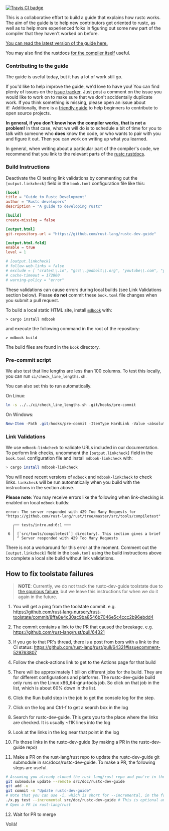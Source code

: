 [![Travis CI badge](https://api.travis-ci.com/rust-lang/rustc-dev-guide.svg?branch=master)](https://travis-ci.com/github/rust-lang/rustc-dev-guide)


This is a collaborative effort to build a guide that explains how rustc
works. The aim of the guide is to help new contributors get oriented
to rustc, as well as to help more experienced folks in figuring out
some new part of the compiler that they haven't worked on before.

[You can read the latest version of the guide here.](https://rustc-dev-guide.rust-lang.org/)

You may also find the rustdocs [for the compiler itself][rustdocs] useful.

[rustdocs]: https://doc.rust-lang.org/nightly/nightly-rustc/rustc_middle/

### Contributing to the guide

The guide is useful today, but it has a lot of work still go.

If you'd like to help improve the guide, we'd love to have you! You can find
plenty of issues on the [issue
tracker](https://github.com/rust-lang/rustc-dev-guide/issues). Just post a
comment on the issue you would like to work on to make sure that we don't
accidentally duplicate work. If you think something is missing, please open an
issue about it!&nbsp;&nbsp;Additionally, there is a [friendly guide](https://github.com/firstcontributions/first-contributions) to help beginners to contribute to open source projects.

**In general, if you don't know how the compiler works, that is not a
problem!** In that case, what we will do is to schedule a bit of time
for you to talk with someone who **does** know the code, or who wants
to pair with you and figure it out.  Then you can work on writing up
what you learned.

In general, when writing about a particular part of the compiler's code, we
recommend that you link to the relevant parts of the [rustc
rustdocs][rustdocs].

### Build Instructions

Deactivate the CI testing link validations by commenting out the `[output.linkcheck]` field in the `book.toml` configuration file like this:

```toml
[book]
title = "Guide to Rustc Development"
author = "Rustc developers"
description = "A guide to developing rustc"

[build]
create-missing = false

[output.html]
git-repository-url = "https://github.com/rust-lang/rustc-dev-guide"

[output.html.fold]
enable = true
level = 1

# [output.linkcheck]
# follow-web-links = false
# exclude = [ "crates\\.io", "gcc\\.godbolt\\.org", "youtube\\.com", "youtu\\.be", "dl\\.acm\\.org", "cs\\.bgu\\.ac\\.il" ]
# cache-timeout = 172800
# warning-policy = "error"
```

These validations can cause errors during local builds (see Link Validations section below).  Please **do not** commit these `book.toml` file changes when you submit a pull request.

To build a local static HTML site, install [`mdbook`](https://github.com/rust-lang/mdBook) with:

```
> cargo install mdbook
```

and execute the following command in the root of the repository:

```
> mdbook build
```

The build files are found in the `book` directory.

### Pre-commit script

We also test that line lengths are less than 100 columns. To test this locally,
you can run `ci/check_line_lengths.sh`.

You can also set this to run automatically.

On Linux:

```bash
ln -s ../../ci/check_line_lengths.sh .git/hooks/pre-commit
```

On Windows:

```powershell
New-Item -Path .git/hooks/pre-commit -ItemType HardLink -Value <absolute_path/to/check_line_lengths.sh>
```

### Link Validations

We use `mdbook-linkcheck` to validate URLs included in our documentation. To perform link checks, uncomment the `[output.linkcheck]` field in the `book.toml` configuration file and install `mdbook-linkcheck` with:

```bash
> cargo install mdbook-linkcheck
```

You will need recent versions of `mdbook` and `mdbook-linkcheck` to check links.
`linkcheck` will be run automatically when you build with the instructions in the section above.

**Please note**: You may receive errors like the following when link-checking is enabled on local `mdbook` builds:

```
error: The server responded with 429 Too Many Requests for "https://github.com/rust-lang/rust/tree/master/src/tools/compiletest"

   ┌── tests/intro.md:6:1 ───
   │
 6 │ [`src/tools/compiletest`] directory). This section gives a brief
   │ ^ Server responded with 429 Too Many Requests
```

There is not a workaround for this error at the moment. Comment out the `[output.linkcheck]` field in the `book.toml` using the build instructions above to complete a local site build without link validations.


## How to fix toolstate failures

> **NOTE**: Currently, we do not track the rustc-dev-guide toolstate due to
[the spurious failure](https://github.com/rust-lang/rust/pull/71731),
but we leave this instructions for when we do it again in the future.

1. You will get a ping from the toolstate commit. e.g. https://github.com/rust-lang-nursery/rust-toolstate/commit/8ffa0e4c30ac9ba8546b7046e5c4ccc2b96ebdd4

2. The commit contains a link to the PR that caused the breakage. e.g. https://github.com/rust-lang/rust/pull/64321

3. If you go to that PR's thread, there is a post from bors with a link to the CI status: https://github.com/rust-lang/rust/pull/64321#issuecomment-529763807

4. Follow the check-actions link to get to the Actions page for that build

5. There will be approximately 1 billion different jobs for the build. They are for different configurations and platforms. The rustc-dev-guide build only runs on the Linux x86_64-gnu-tools job. So click on that job in the list, which is about 60% down in the list.

6. Click the Run build step in the job to get the console log for the step.

7. Click on the log and Ctrl-f to get a search box in the log

8. Search for rustc-dev-guide. This gets you to the place where the links are checked. It is usually ~11K lines into the log

9. Look at the links in the log near that point in the log

10. Fix those links in the rustc-dev-guide (by making a PR in the rustc-dev-guide repo)

11. Make a PR on the rust-lang/rust repo to update the rustc-dev-guide git submodule in src/docs/rustc-dev-guide.
To make a PR, the following steps are useful.

```bash
# Assuming you already cloned the rust-lang/rust repo and you're in the correct directory
git submodule update --remote src/doc/rustc-dev-guide
git add -u
git commit -m "Update rustc-dev-guide"
# Note that you can use -i, which is short for --incremental, in the following command
./x.py test --incremental src/doc/rustc-dev-guide # This is optional and should succeed anyway
# Open a PR in rust-lang/rust
```

12. Wait for PR to merge

Voilà!
